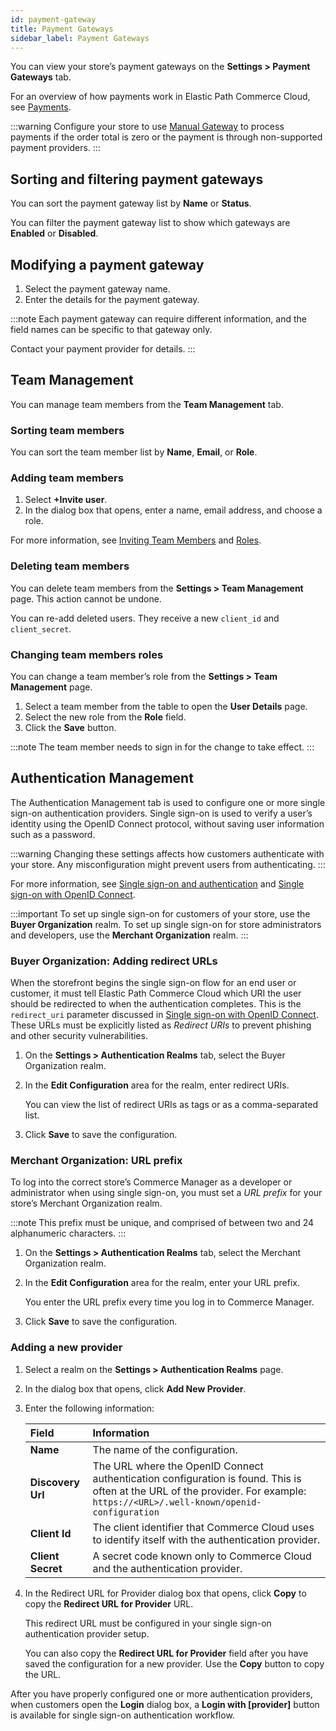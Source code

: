 ```yaml
---
id: payment-gateway
title: Payment Gateways
sidebar_label: Payment Gateways
---
```


You can view your store’s payment gateways on the **Settings > Payment Gateways** tab.

For an overview of how payments work in Elastic Path Commerce Cloud, see [Payments](../../concepts/payments.md).

:::warning
Configure your store to use [Manual Gateway](../../api/payments/paying-for-an-order/manual-payments.md) to process payments if the order total is zero or the payment is through non-supported payment providers.
:::

## Sorting and filtering payment gateways

You can sort the payment gateway list by **Name** or **Status**.

You can filter the payment gateway list to show which gateways are **Enabled** or **Disabled**.

## Modifying a payment gateway

1. Select the payment gateway name.
1. Enter the details for the payment gateway.

:::note
Each payment gateway can require different information, and the field names can be specific to that gateway only.

Contact your payment provider for details.
:::

## Team Management

You can manage team members from the **Team Management** tab.

### Sorting team members

You can sort the team member list by **Name**, **Email**, or **Role**.

### Adding team members

1. Select **+Invite user**.
1. In the dialog box that opens, enter a name, email address, and choose a role.

For more information, see [Inviting Team Members](../home.md#inviting-team-members) and [Roles](../../concepts/roles.md).

### Deleting team members

You can delete team members from the **Settings > Team Management** page. This action cannot be undone.

You can re-add deleted users. They receive a new `client_id` and `client_secret`.

### Changing team members roles

You can change a team member’s role from the **Settings > Team Management** page.

1. Select a team member from the table to open the **User Details** page.
1. Select the new role from the **Role** field.
1. Click the **Save** button.

:::note
The team member needs to sign in for the change to take effect.
:::

## Authentication Management

The Authentication Management tab is used to configure one or more single sign-on authentication providers. Single sign-on is used to verify a user’s identity using the OpenID Connect protocol, without saving user information such as a password.

:::warning
Changing these settings affects how customers authenticate with your store. Any misconfiguration might prevent users from authenticating.
:::

For more information, see [Single sign-on and authentication](../../concepts/openid.md) and [Single sign-on with OpenID Connect](../../developer/how-to/get-single-sign-on-customer-token.md).

:::important
To set up single sign-on for customers of your store, use the **Buyer Organization** realm. To set up single sign-on for store administrators and developers, use the **Merchant Organization** realm.
:::

### Buyer Organization: Adding redirect URLs

When the storefront begins the single sign-on flow for an end user or customer, it must tell Elastic Path Commerce Cloud which URI the user should be redirected to when the authentication completes. This is the `redirect_uri` parameter discussed in [Single sign-on with OpenID Connect](../../developer/how-to/get-single-sign-on-customer-token.md#add-parameters-to-the-authorization-endpoint-url). These URLs must be explicitly listed as *Redirect URIs* to prevent phishing and other security vulnerabilities.

1. On the **Settings > Authentication Realms** tab, select the Buyer Organization realm.

1. In the **Edit Configuration** area for the realm, enter redirect URIs.

    You can view the list of redirect URIs as tags or as a comma-separated list.

1. Click **Save** to save the configuration.

### Merchant Organization: URL prefix

To log into the correct store’s Commerce Manager as a developer or administrator when using single sign-on, you must set a *URL prefix* for your store’s Merchant Organization realm.

:::note
This prefix must be unique, and comprised of between two and 24 alphanumeric characters.
:::

1. On the **Settings > Authentication Realms** tab, select the Merchant Organization realm.

1. In the **Edit Configuration** area for the realm, enter your URL prefix.

    You enter the URL prefix every time you log in to Commerce Manager.

1. Click **Save** to save the configuration.

### Adding a new provider

1. Select a realm on the **Settings > Authentication Realms** page.

1. In the dialog box that opens, click **Add New Provider**.

1. Enter the following information:

    | Field    | Information     |
    | :------------- | :------------- |
    | **Name** | The name of the configuration. |
    | **Discovery Url** | The URL where the OpenID Connect authentication configuration is found. This is often at the URL of the provider. For example: `https://<URL>/.well-known/openid-configuration` |
    | **Client Id** | The client identifier that Commerce Cloud uses to identify itself with the authentication provider. |
    | **Client Secret** | A secret code known only to Commerce Cloud and the authentication provider. |

1. In the Redirect URL for Provider dialog box that opens, click **Copy** to copy the **Redirect URL for Provider** URL.

    This redirect URL must be configured in your single sign-on authentication provider setup.

    You can also copy the **Redirect URL for Provider** field after you have saved the configuration for a new provider. Use the **Copy** button to copy the URL.

After you have properly configured one or more authentication providers, when customers open the **Login** dialog box, a **Login with [provider]** button is available for single sign-on authentication workflow.
